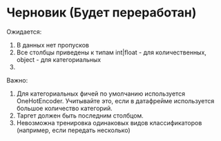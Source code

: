 # Черновик (Будет переработан)

Ожидается:
1. В данных нет пропусков
2. Все столбцы приведены к типам int|float - для количественных, object - для категориальных 
3. 

Важно:
1. Для категориальных фичей по умолчанию используется OneHotEncoder. Учитывайте это, если в датафрейме используется большое количество категорий.
2. Таргет должен быть последним столбцом.
3. Невозможна тренировка одинаковых видов классификаторов (например, если передать несколько)